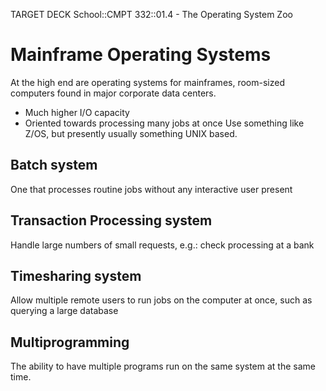 TARGET DECK
School::CMPT 332::01.4 - The Operating System Zoo

# Mainframe Operating Systems <!--fc-->
At the high end are operating systems for mainframes, room-sized computers found in major corporate data centers.
- Much higher I/O capacity
- Oriented towards processing many jobs at once
Use something like Z/OS, but presently usually something UNIX based.
<!--ID: 1722094883101-->


## Batch system <!--fc-->
One that processes routine jobs without any interactive user present
<!--ID: 1722094883107-->


## Transaction Processing system <!--fc-->
Handle large numbers of small requests, e.g.: check processing at a bank
<!--ID: 1722094883112-->


## Timesharing system <!--fc-->
Allow multiple remote users to run jobs on the computer at once, such as querying a large database
<!--ID: 1722094883117-->


## Multiprogramming <!--fc-->
The ability to have multiple programs run on the same system at the same time.
<!--ID: 1722094883121-->



